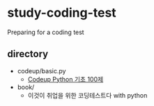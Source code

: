 # study-coding-test
Preparing for a coding test

## directory 
- codeup/basic.py 
  - [Codeup Python 기초 100제](https://codeup.kr/problemsetsol.php?psid=33)
- book/
  - 이것이 취업을 위한 코딩테스트다 with python
